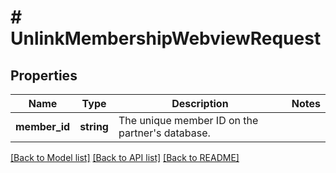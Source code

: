# # UnlinkMembershipWebviewRequest

## Properties

Name | Type | Description | Notes
------------ | ------------- | ------------- | -------------
**member_id** | **string** | The unique member ID on the partner&#39;s database. |

[[Back to Model list]](../../README.md#models) [[Back to API list]](../../README.md#endpoints) [[Back to README]](../../README.md)
